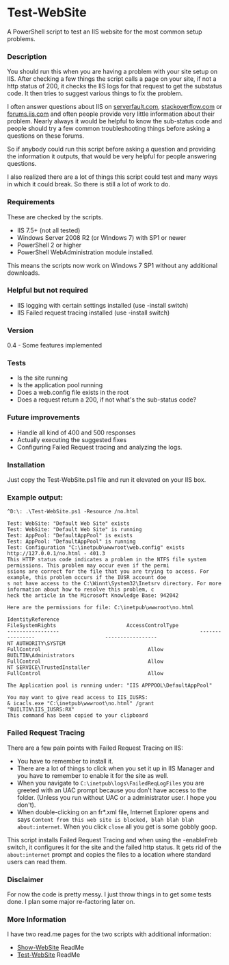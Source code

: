 # Test-WebSite
A PowerShell script to test an IIS website for the most common setup problems.

### Description

You should run this when you are having a problem with your site setup on IIS.
After checking a few things the script calls a page on your site, if not a http status of 200, it checks the IIS logs for that request to get the substatus code.
It then tries to suggest various things to fix the problem.

I often answer questions about IIS on [serverfault.com](http://serverfault.com), [stackoverflow.com](http://stackoverflow.com/) or [forums.iis.com](http://forums.iis.net/) and often people provide very little information about their problem.
Nearly always it would be helpful to know the sub-status code and people should try a few common troubleshooting things before asking a questions on these forums.

So if anybody could run this script before asking a question and providing the information it outputs, that would be very helpful for people answering questions.

I also realized there are a lot of things this script could test and many ways in which it could break. So there is still a lot of work to do.

### Requirements

These are checked by the scripts.

- IIS 7.5+ (not all tested)
- Windows Server 2008 R2 (or Windows 7) with SP1 or newer
- PowerShell 2 or higher
- PowerShell WebAdministration module installed.

This means the scripts now work on Windows 7 SP1 without any additional downloads.

### Helpful but not required
- IIS logging with certain settings installed (use -install switch)
- IIS Failed request tracing installed (use -install switch)

### Version

0.4 - Some features implemented

### Tests

- Is the site running
- Is the application pool running
- Does a web.config file exists in the root
- Does a request return a 200, if not what's the sub-status code?

### Future improvements

- Handle all kind of 400 and 500 responses
- Actually executing the suggested fixes
- Configuring Failed Request tracing and analyzing the logs.

### Installation

Just copy the Test-WebSite.ps1 file and run it elevated on your IIS box.

### Example output:

    ^D:\: .\Test-WebSite.ps1 -Resource /no.html

    Test: WebSite: "Default Web Site" exists
    Test: WebSite: "Default Web Site" is running
    Test: AppPool: "DefaultAppPool" is exists
    Test: AppPool: "DefaultAppPool" is running
    Test: Configuration "C:\inetpub\wwwroot\web.config" exists
    http://127.0.0.1/no.html - 401.3
    This HTTP status code indicates a problem in the NTFS file system permissions. This problem may occur even if the permi
    ssions are correct for the file that you are trying to access. For example, this problem occurs if the IUSR account doe
    s not have access to the C:\Winnt\System32\Inetsrv directory. For more information about how to resolve this problem, c
    heck the article in the Microsoft Knowledge Base: 942042

    Here are the permissions for file: C:\inetpub\wwwroot\no.html

    IdentityReference                                              FileSystemRights                       AccessControlType
    -----------------                                              ----------------                       -----------------
    NT AUTHORITY\SYSTEM                                                 FullControl                                   Allow
    BUILTIN\Administrators                                              FullControl                                   Allow
    NT SERVICE\TrustedInstaller                                         FullControl                                   Allow

    The Application pool is running under: "IIS APPPOOL\DefaultAppPool"

    You may want to give read access to IIS_IUSRS:
    & icacls.exe "C:\inetpub\wwwroot\no.html" /grant "BUILTIN\IIS_IUSRS:RX"
    This command has been copied to your clipboard

### Failed Request Tracing

There are a few pain points with Failed Request Tracing on IIS:

- You have to remember to install it.
- There are a lot of things to click when you set it up in IIS Manager and you have to remember to enable it for the site as well.
- When you navigate to `C:\inetpub\logs\FailedReqLogFiles` you are greeted with an UAC prompt because you don't have access to the folder. (Unless you run without UAC or a administrator user. I hope you don't).
- When double-clicking on an fr*.xml file, Internet Explorer opens and says `Content from this web site is blocked, blah blah blah about:internet`. When you click `close` all you get is some gobbly goop.

This script installs Failed Request Tracing and when using the -enableFreb switch, it configures it for the site and the failed http status. It gets rid of the `about:internet` prompt and copies the files to a location where standard users can read them.  

### Disclaimer

For now the code is pretty messy. I just throw things in to get some tests done.
I plan some major re-factoring later on.

### More Information

I have two read.me pages for the two scripts with additional information:

- [Show-WebSite](blob/master/show.md) ReadMe
- [Test-WebSite](blob/master/test.md) ReadMe